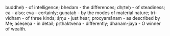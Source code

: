 buddheḥ - of intelligence; bhedam - the differences; dhṛteḥ - of steadiness; ca - also; eva - certainly; guṇataḥ - by the modes of material nature; tri-vidham - of three kinds; śṛṇu - just hear; procyamānam - as described by Me; aśeṣeṇa - in detail; pṛthaktvena - differently; dhanam-jaya - O winner of wealth.